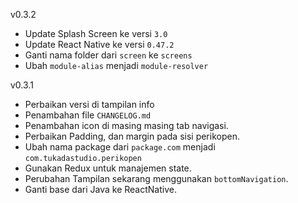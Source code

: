 v0.3.2

* Update Splash Screen ke versi `3.0`
* Update React Native ke versi `0.47.2`
* Ganti nama folder dari `screen` ke `screens`
* Ubah `module-alias` menjadi `module-resolver`

v0.3.1

* Perbaikan versi di tampilan info
* Penambahan file `CHANGELOG.md`
* Penambahan icon di masing masing tab navigasi.
* Perbaikan Padding, dan margin pada sisi perikopen.
* Ubah nama package dari `package.com` menjadi `com.tukadastudio.perikopen`
* Gunakan Redux untuk manajemen state.
* Perubahan Tampilan sekarang menggunakan `bottomNavigation`.
* Ganti base dari Java ke ReactNative.